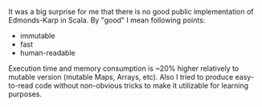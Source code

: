 It was a big surprise for me that there is no good public implementation of Edmonds-Karp in Scala.
By "good" I mean following points:
- immutable
- fast
- human-readable

Execution time and memory consumption is ~20% higher relatively to mutable version (mutable Maps, Arrays, etc).
Also I tried to produce easy-to-read code without non-obvious tricks to make it utilizable for learning purposes.
